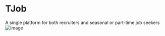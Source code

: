 # TJob
A single platform for both recruiters and seasonal or part-time job seekers
![image](https://user-images.githubusercontent.com/80030744/192135540-766d66f5-219b-45f6-8f5b-3db4950171e4.png)
